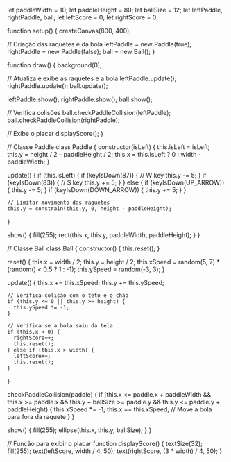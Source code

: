 let paddleWidth = 10;
let paddleHeight = 80;
let ballSize = 12;
let leftPaddle, rightPaddle, ball;
let leftScore = 0;
let rightScore = 0;

function setup() {
  createCanvas(800, 400);
  
  // Criação das raquetes e da bola
  leftPaddle = new Paddle(true);
  rightPaddle = new Paddle(false);
  ball = new Ball();
}

function draw() {
  background(0);
  
  // Atualiza e exibe as raquetes e a bola
  leftPaddle.update();
  rightPaddle.update();
  ball.update();
  
  leftPaddle.show();
  rightPaddle.show();
  ball.show();
  
  // Verifica colisões
  ball.checkPaddleCollision(leftPaddle);
  ball.checkPaddleCollision(rightPaddle);
  
  // Exibe o placar
  displayScore();
}

// Classe Paddle
class Paddle {
  constructor(isLeft) {
    this.isLeft = isLeft;
    this.y = height / 2 - paddleHeight / 2;
    this.x = this.isLeft ? 0 : width - paddleWidth;
  }
  
  update() {
    if (this.isLeft) {
      if (keyIsDown(87)) { // W key
        this.y -= 5;
      }
      if (keyIsDown(83)) { // S key
        this.y += 5;
      }
    } else {
      if (keyIsDown(UP_ARROW)) {
        this.y -= 5;
      }
      if (keyIsDown(DOWN_ARROW)) {
        this.y += 5;
      }
    }
    
    // Limitar movimento das raquetes
    this.y = constrain(this.y, 0, height - paddleHeight);
  }
  
  show() {
    fill(255);
    rect(this.x, this.y, paddleWidth, paddleHeight);
  }
}

// Classe Ball
class Ball {
  constructor() {
    this.reset();
  }
  
  reset() {
    this.x = width / 2;
    this.y = height / 2;
    this.xSpeed = random(5, 7) * (random() < 0.5 ? 1 : -1);
    this.ySpeed = random(-3, 3);
  }
  
  update() {
    this.x += this.xSpeed;
    this.y += this.ySpeed;
    
    // Verifica colisão com o teto e o chão
    if (this.y <= 0 || this.y >= height) {
      this.ySpeed *= -1;
    }
    
    // Verifica se a bola saiu da tela
    if (this.x < 0) {
      rightScore++;
      this.reset();
    } else if (this.x > width) {
      leftScore++;
      this.reset();
    }
  }
  
  checkPaddleCollision(paddle) {
    if (this.x <= paddle.x + paddleWidth && this.x >= paddle.x &&
        this.y + ballSize >= paddle.y && this.y <= paddle.y + paddleHeight) {
      this.xSpeed *= -1;
      this.x += this.xSpeed; // Move a bola para fora da raquete
    }
  }
  
  show() {
    fill(255);
    ellipse(this.x, this.y, ballSize);
  }
}

// Função para exibir o placar
function displayScore() {
  textSize(32);
  fill(255);
  text(leftScore, width / 4, 50);
  text(rightScore, (3 * width) / 4, 50);
}
